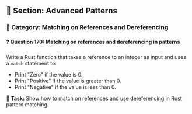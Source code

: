 ## 📘 Section: Advanced Patterns  
### 🔹 Category: Matching on References and Dereferencing  
#### ❓ Question 170: Matching on references and dereferencing in patterns

Write a Rust function that takes a reference to an integer as input and uses a `match` statement to:

- Print "Zero" if the value is 0.
- Print "Positive" if the value is greater than 0.
- Print "Negative" if the value is less than 0.

🔧 **Task:** Show how to match on references and use dereferencing in Rust pattern matching.
